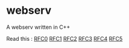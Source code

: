 # webserv
A webserv written in C++

Read this : [RFC0](https://tools.ietf.org/html/rfc7230) [RFC1](https://tools.ietf.org/html/rfc7231) [RFC2](https://tools.ietf.org/html/rfc7232) [RFC3](https://tools.ietf.org/html/rfc7233) [RFC4](https://tools.ietf.org/html/rfc7234) [RFC5](https://tools.ietf.org/html/rfc7235)

